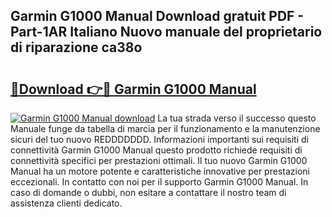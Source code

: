 ## Garmin G1000 Manual Download gratuit PDF - Part-1AR Italiano Nuovo manuale del proprietario di riparazione ca38o

# <h2><a href="http://dfgrd19.blite.top/?on=Garmin+G1000+Manual">🔗Download 👉🔴 Garmin G1000 Manual</a></h2>

[![Garmin G1000 Manual download](https://i.imgur.com/lujVjoI.png)](http://dfgrd19.blite.top/?on=Garmin+G1000+Manual)
La tua strada verso il successo questo Manuale funge da tabella di marcia per il funzionamento e la manutenzione sicuri del tuo nuovo REDDDDDDD. Informazioni importanti sui requisiti di connettività Garmin G1000 Manual questo prodotto richiede requisiti di connettività specifici per prestazioni ottimali. Il tuo nuovo Garmin G1000 Manual ha un motore potente e caratteristiche innovative per prestazioni eccezionali. In contatto con noi per il supporto Garmin G1000 Manual. In caso di domande o dubbi, non esitare a contattare il nostro team di assistenza clienti dedicato.
